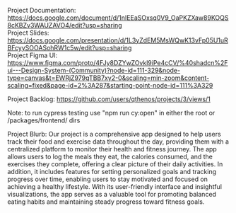 Project Documentation: https://docs.google.com/document/d/1nIEEaSOxsq0V9_OaPKZXaw89KOQS8cKBZv3WAUZAVO4/edit?usp=sharing <br />
Project Slides: https://docs.google.com/presentation/d/1L3yZdEM5MsWQwK13vFp05U1uRBFcyySOOASohRW1c5w/edit?usp=sharing <br />
Project Figma UI: https://www.figma.com/proto/4FJy8DZYwZOvkl9iPe4cCV/%40shadcn%2Fui---Design-System-(Community)?node-id=111-329&node-type=canvas&t=EWRjZ979qTBB7xy2-0&scaling=min-zoom&content-scaling=fixed&page-id=2%3A287&starting-point-node-id=111%3A329 <br />

Project Backlog: https://github.com/users/qthenos/projects/3/views/1 <br />

Note: to run cypress testing use "npm run cy:open" in either the root or /packages/frontend/ dirs <br />

Project Blurb: Our project is a comprehensive app designed to help users track their food and exercise data throughout the day, providing them with a centralized platform 
to monitor their health and fitness journey. The app allows users to log the meals they eat, the calories consumed, and the exercises they complete, offering a clear 
picture of their daily activities. In addition, it includes features for setting personalized goals and tracking progress over time, enabling users to stay motivated and 
focused on achieving a healthy lifestyle. With its user-friendly interface and insightful visualizations, the app serves as a valuable tool for promoting balanced eating 
habits and maintaining steady progress toward fitness goals.

